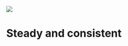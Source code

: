 
![](https://matheusrumetna.com/wp-content/uploads/2019/07/datastructureandalgorithms-1024x576.jpg)
# Steady and consistent
